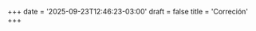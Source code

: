 +++
date = '2025-09-23T12:46:23-03:00'
draft = false
title = 'Correción'
+++

<meta http-equiv="refresh" content="5; url=/4e/correccion">

